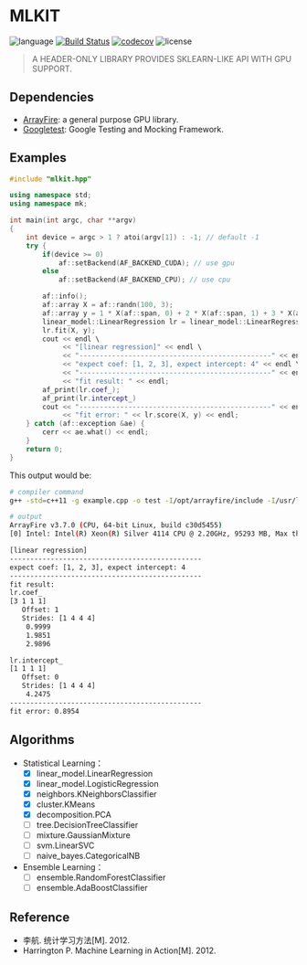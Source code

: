 # MLKIT

![language](https://img.shields.io/badge/language-cpp-orange.svg) [![Build Status](https://travis-ci.com/sangyx/mlkit.svg?branch=master)](https://travis-ci.com/sangyx/mlkit) [![codecov](https://codecov.io/gh/sangyx/mlkit/branch/master/graph/badge.svg)](https://codecov.io/gh/sangyx/mlkit) ![license](https://img.shields.io/github/license/sangyx/mlkit)

> A HEADER-ONLY LIBRARY PROVIDES SKLEARN-LIKE API WITH GPU SUPPORT.

## Dependencies
* [ArrayFire](http://arrayfire.org/): a general purpose GPU library.
* [Googletest](https://github.com/google/googletest): Google Testing and Mocking Framework.

## Examples
```cpp
#include "mlkit.hpp"

using namespace std;
using namespace mk;

int main(int argc, char **argv)
{
    int device = argc > 1 ? atoi(argv[1]) : -1; // default -1
    try {
        if(device >= 0)
            af::setBackend(AF_BACKEND_CUDA); // use gpu
        else
            af::setBackend(AF_BACKEND_CPU); // use cpu

        af::info();
        af::array X = af::randn(100, 3);
        af::array y = 1 * X(af::span, 0) + 2 * X(af::span, 1) + 3 * X(af::span, 2) + 4 + af::randu(100, 1) * 0.5;
        linear_model::LinearRegression lr = linear_model::LinearRegression(true);
        lr.fit(X, y);
        cout << endl \
             << "[linear regression]" << endl \
             << "-----------------------------------------------" << endl \
             << "expect coef: [1, 2, 3], expect intercept: 4" << endl \
             << "-----------------------------------------------" << endl \
             << "fit result: " << endl;
        af_print(lr.coef_);
        af_print(lr.intercept_)
        cout << "-----------------------------------------------" << endl \
             << "fit error: " << lr.score(X, y) << endl;
    } catch (af::exception &ae) {
        cerr << ae.what() << endl;
    }
    return 0;
}
```

This output would be:
```bash
# compiler command
g++ -std=c++11 -g example.cpp -o test -I/opt/arrayfire/include -I/usr/local/mlkit/include -laf -L/opt/arrayfire/lib

# output
ArrayFire v3.7.0 (CPU, 64-bit Linux, build c30d5455)
[0] Intel: Intel(R) Xeon(R) Silver 4114 CPU @ 2.20GHz, 95293 MB, Max threads(20) GNU Compiler Collection(GCC/G++) 7.4.0

[linear regression]
-----------------------------------------------
expect coef: [1, 2, 3], expect intercept: 4
-----------------------------------------------
fit result:
lr.coef_
[3 1 1 1]
   Offset: 1
   Strides: [1 4 4 4]
    0.9999
    1.9851
    2.9896

lr.intercept_
[1 1 1 1]
   Offset: 0
   Strides: [1 4 4 4]
    4.2475
-----------------------------------------------
fit error: 0.8954
```

## Algorithms
* Statistical Learning：
    - [x] linear_model.LinearRegression
    - [x] linear_model.LogisticRegression
    - [x] neighbors.KNeighborsClassifier
    - [x] cluster.KMeans
    - [x] decomposition.PCA
    - [ ] tree.DecisionTreeClassifier
    - [ ] mixture.GaussianMixture
    - [ ] svm.LinearSVC
    - [ ] naive_bayes.CategoricalNB
* Ensemble Learning：
    - [ ] ensemble.RandomForestClassifier
    - [ ] ensemble.AdaBoostClassifier

<!-- ## 手记系列

### 数学基础
* [数学分析](https://www.sangyx.cn/281)
* [概率论与数理统计](https://www.sangyx.cn/1155)
* [线性代数](https://www.sangyx.cn/1161)

### 统计学习
* [线性回归](https://www.sangyx.cn/304)
* [逻辑回归](https://www.sangyx.cn/331)
* [KNN](https://www.sangyx.cn/1193)
* [决策树](https://www.sangyx.cn/1195)

### 优化
* [梯度下降](https://www.sangyx.cn/261) -->

## Reference
* 李航. 统计学习方法[M]. 2012.
* Harrington P. Machine Learning in Action[M]. 2012.
